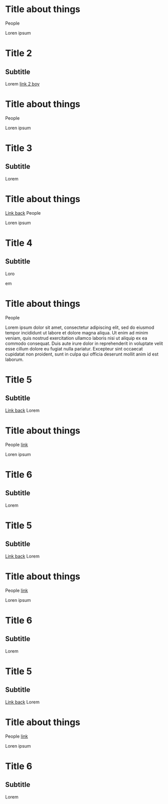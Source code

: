 # Title about things

People

Loren ipsum

# Title 2

## Subtitle


Lorem  [link 2 boy](file://./test2.md)


# Title about things

People

Loren ipsum

# Title 3

## Subtitle


Lorem 

# Title about things
[Link back](file://./test.md)
People

Loren ipsum

# Title 4

## Subtitle


Loro

em 

# Title about things

People

Lorem ipsum dolor sit amet, consectetur adipiscing elit, sed do eiusmod tempor incididunt ut labore et dolore magna aliqua. Ut enim ad minim veniam, quis nostrud exercitation ullamco laboris nisi ut aliquip ex ea commodo consequat. Duis aute irure dolor in reprehenderit in voluptate velit esse cillum dolore eu fugiat nulla pariatur. Excepteur sint occaecat cupidatat non proident, sunt in culpa qui officia deserunt mollit anim id est laborum.

# Title 5

## Subtitle

[Link back](file://./test.md)
Lorem 

# Title about things

People [link](file://./wiki.md) 

Loren ipsum

# Title 6

## Subtitle


Lorem 
# Title 5

## Subtitle

[Link back](file://./test.md)
Lorem 

# Title about things

People [link](file://./wiki.md) 

Loren ipsum

# Title 6

## Subtitle


Lorem 
# Title 5

## Subtitle

[Link back](file://./test.md)
Lorem 

# Title about things

People [link](file://./wiki.md) 

Loren ipsum

# Title 6

## Subtitle


Lorem 

